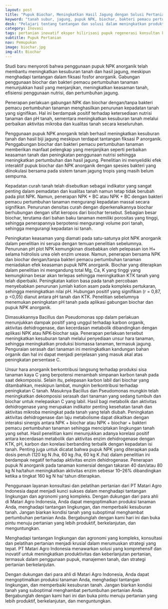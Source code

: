 ```yaml
---
layout: post
title: "Pupuk Biochar, Meningkatkan Hasil Jagung dengan Solusi Pertanian Inovatif"
keyword: "tanah subur, jagung, pupuk NPK, biochar, bakteri pemacu pertumbuhan tanaman, keasaman tanah, aktivitas mikroba, kesuburan tanah, Matari Agro Indonesia, konsultasi pertanian, pelatihan pertanian"
desk: "Pelajari tentang tantangan dan solusi dalam meningkatkan produktivitas tanaman jagung di tanah subur Afrika Sub-Sahara. Temukan bagaimana penggunaan pupuk NPK, biochar, dan bakteri pemacu pertumbuhan tanaman dapat meningkatkan kesuburan tanah dan hasil panen jagung."
category: Inovasi
tags: pertanian inovatif ekspor hilirisasi pupuk regenerasi konsultan ketahanan pangan
subtitle: Pupuk Pertanian
nav: Pemupukan
image: biochar.jpg
img-alt: Biochar
---
```


Studi baru menyoroti bahwa penggunaan pupuk NPK anorganik telah membantu meningkatkan kesuburan tanah dan hasil jagung, meskipun menghadapi tantangan dalam fiksasi fosfor anorganik. Gabungan penggunaan biochar dan bakteri pemacu pertumbuhan tanaman menunjukkan hasil yang menjanjikan, meningkatkan keasaman tanah, efisiensi penggunaan nutrisi, dan pertumbuhan jagung.

Penerapan perlakuan gabungan NPK dan biochar dengan/tanpa bakteri pemacu pertumbuhan tanaman menghasilkan penurunan kepadatan tanah yang signifikan. Hal ini berdampak positif terhadap ketersediaan nutrisi tanaman dan pH tanah, sementara meningkatkan kesuburan tanah melalui perbaikan aktivitas mikroba dan kualitas tanah secara keseluruhan.

Penggunaan pupuk NPK anorganik telah berhasil meningkatkan kesuburan tanah dan hasil biji jagung meskipun terdapat tantangan fiksasi P anorganik. Penggabungan biochar dan bakteri pemacu pertumbuhan tanaman memberikan manfaat pelengkap yang menjanjikan seperti perbaikan keasaman tanah dan peningkatan penggunaan nutrisi sehingga meningkatkan pertumbuhan dan hasil jagung. Penelitian ini menyelidiki efek interaktif pupuk biochar dan NPK anorganik dengan spesies bakteri yang diinokulasi bersama pada sistem tanam jagung tropis yang masih belum sempurna.

Kepadatan curah tanah telah disebutkan sebagai indikator yang sangat penting dalam pemadatan dan kualitas tanah namun tetap tidak berubah pada plot NPK. Namun, penerapan NPK + BC atau NPK + BC dengan bakteri pemacu pertumbuhan tanaman mengurangi kepadatan massal secara signifikan. Penurunan densitas curah dengan diperkenalkannya biochar berhubungan dengan sifat keropos dari biochar tersebut. Sebagian besar biochar, terutama dari bahan baku tanaman memiliki porositas yang tinggi, sehingga penerapannya berpotensi mengurangi volume pori tanah, sehingga mengurangi kepadatan isi tanah.

Peningkatan keasaman yang diamati pada satu-satunya plot NPK anorganik dalam penelitian ini serupa dengan temuan penelitian sebelumnya. Penurunan pH plot NPK kemungkinan disebabkan oleh pelepasan ion H+ selama hidrolisis urea oleh enzim urease. Namun, penerapan bersama NPK dan biochar dengan/tanpa bakteri pemacu pertumbuhan tanaman meniadakan efek keasaman pupuk NPK anorganik. Biochar yang diterapkan dalam penelitian ini mengandung total Mg, Ca, K yang tinggi yang kemungkinan besar akan terlepas sehingga meningkatkan KTK tanah yang telah diperbaiki. Peningkatan kation basa pada tanah percobaan menyebabkan penurunan jumlah kation asam pada kompleks pertukaran, sehingga meningkatkan nilai pH. Hubungan positif yang signifikan (r = 0,87, p <0,05) dianut antara pH tanah dan KTK. Penelitian sebelumnya menemukan peningkatan pH tanah pada aplikasi gabungan biochar dan pupuk NPK anorganik.

Dimasukkannya Bacillus dan Pseudomonas spp dalam perlakuan menunjukkan dampak positif yang unggul terhadap karbon organik, aktivitas dehidrogenase, dan kecerdasan metabolik dibandingkan dengan aplikasi NPK atau NPK-biochar saja. Penerapan perlakuan tersebut meningkatkan kesuburan tanah melalui penyediaan unsur hara tanaman, sehingga meningkatkan produksi biomassa tanaman, termasuk jagung. Penguraian serasah dari tanaman ini meningkatkan kandungan bahan organik dan hal ini dapat menjadi penjelasan yang masuk akal atas peningkatan persentase C.

Unsur hara anorganik berkontribusi langsung terhadap produksi sisa tanaman kaya C yang berpotensi menambah simpanan karbon tanah pada saat dekomposisi. Selain itu, pelepasan karbon labil dari biochar yang ditambahkan, meskipun lambat, mungkin berkontribusi terhadap peningkatan C tanah. Masuknya Bacillus dan Pseudomonas mungkin telah meningkatkan dekomposisi serasah dari tanaman yang sedang tumbuh dan biochar untuk melepaskan C yang labil. Hasil bagi metabolik dan aktivitas dehidrogenase yang merupakan indikator penting kesehatan tanah dan aktivitas mikroba meningkat pada tanah yang telah diubah. Peningkatan aktivitas dehidrogenase dan laju metabolisme dapat dikaitkan dengan interaksi sinergis antara NPK + biochar atau NPK + biochar + bakteri pemacu pertumbuhan tanaman sehingga menciptakan lingkungan tanah yang sehat. Hasil penelitian kami menunjukkan adanya korelasi positif antara kecerdasan metabolik dan aktivitas enzim dehidrogenase dengan KTK, pH, karbon dan korelasi berbanding terbalik dengan kepadatan isi tanah. Penting juga untuk dicatat bahwa pupuk NPK yang diterapkan pada dosis penuh (120 kg N /ha, 60 kg /ha, 60 kg K /ha) dalam penelitian ini berdampak negatif terhadap aktivitas enzim dehidrogenase. Penerapan pupuk N anorganik pada tanaman komersial dengan takaran 40 dan/atau 80 kg N ha/tahun meningkatkan aktivitas enzim sebesar 10–26% dibandingkan ketika a tingkat 160 kg N ha/ tahun diterapkan.

Penggunaan layanan konsultasi dan pelatihan pertanian dari PT Matari Agro Indonesia dapat menjadi kunci sukses dalam menghadapi tantangan lingkungan dan agronomi yang kompleks. Dengan dukungan dari para ahli di Matari Agro Indonesia, Anda dapat mengoptimalkan produksi tanaman Anda, menghadapi tantangan lingkungan, dan memperbaiki kesuburan tanah. Jangan biarkan kondisi tanah yang suboptimal menghambat pertumbuhan pertanian Anda. Bergabunglah dengan kami hari ini dan buka pintu menuju pertanian yang lebih produktif, berkelanjutan, dan menguntungkan.

Menghadapi tantangan lingkungan dan agronomi yang kompleks, konsultasi dan pelatihan pertanian menjadi krusial dalam merumuskan strategi yang tepat. PT Matari Agro Indonesia menawarkan solusi yang komprehensif dan inovatif untuk meningkatkan produktivitas dan keberlanjutan pertanian, termasuk dalam penggunaan pupuk, manajemen tanah, dan strategi pertanian berkelanjutan.

Dengan dukungan dari para ahli di Matari Agro Indonesia, Anda dapat mengoptimalkan produksi tanaman Anda, menghadapi tantangan lingkungan, dan memperbaiki kesuburan tanah. Jangan biarkan kondisi tanah yang suboptimal menghambat pertumbuhan pertanian Anda. Bergabunglah dengan kami hari ini dan buka pintu menuju pertanian yang lebih produktif, berkelanjutan, dan menguntungkan.
